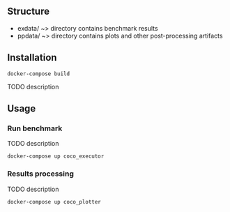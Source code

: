 ## Structure 

* exdata/ ~> directory contains benchmark results
* ppdata/ ~> directory contains plots and other post-processing artifacts

## Installation 

```
docker-compose build
```

TODO description

## Usage

### Run benchmark

TODO description

```
docker-compose up coco_executor
```

### Results processing

TODO description

```
docker-compose up coco_plotter
```
